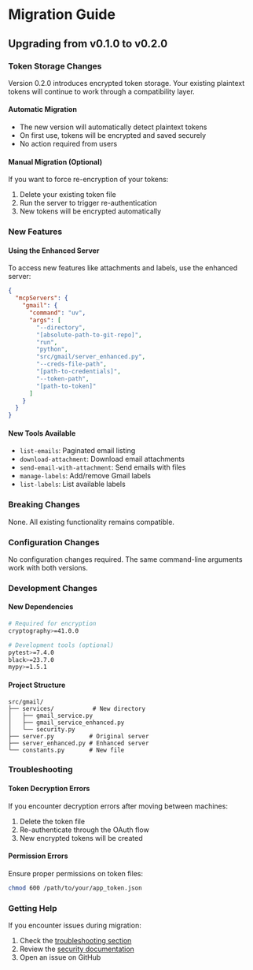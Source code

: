 # Migration Guide

## Upgrading from v0.1.0 to v0.2.0

### Token Storage Changes

Version 0.2.0 introduces encrypted token storage. Your existing plaintext tokens will continue to work through a compatibility layer.

#### Automatic Migration
- The new version will automatically detect plaintext tokens
- On first use, tokens will be encrypted and saved securely
- No action required from users

#### Manual Migration (Optional)
If you want to force re-encryption of your tokens:

1. Delete your existing token file
2. Run the server to trigger re-authentication
3. New tokens will be encrypted automatically

### New Features

#### Using the Enhanced Server
To access new features like attachments and labels, use the enhanced server:

```json
{
  "mcpServers": {
    "gmail": {
      "command": "uv",
      "args": [
        "--directory",
        "[absolute-path-to-git-repo]",
        "run",
        "python",
        "src/gmail/server_enhanced.py",
        "--creds-file-path",
        "[path-to-credentials]",
        "--token-path",
        "[path-to-token]"
      ]
    }
  }
}
```

#### New Tools Available
- `list-emails`: Paginated email listing
- `download-attachment`: Download email attachments
- `send-email-with-attachment`: Send emails with files
- `manage-labels`: Add/remove Gmail labels
- `list-labels`: List available labels

### Breaking Changes

None. All existing functionality remains compatible.

### Configuration Changes

No configuration changes required. The same command-line arguments work with both versions.

### Development Changes

#### New Dependencies
```bash
# Required for encryption
cryptography>=41.0.0

# Development tools (optional)
pytest>=7.4.0
black>=23.7.0
mypy>=1.5.1
```

#### Project Structure
```
src/gmail/
├── services/           # New directory
│   ├── gmail_service.py
│   ├── gmail_service_enhanced.py
│   └── security.py
├── server.py          # Original server
├── server_enhanced.py # Enhanced server
└── constants.py       # New file
```

### Troubleshooting

#### Token Decryption Errors
If you encounter decryption errors after moving between machines:

1. Delete the token file
2. Re-authenticate through the OAuth flow
3. New encrypted tokens will be created

#### Permission Errors
Ensure proper permissions on token files:
```bash
chmod 600 /path/to/your/app_token.json
```

### Getting Help

If you encounter issues during migration:

1. Check the [troubleshooting section](README.md#troubleshooting)
2. Review the [security documentation](SECURITY.md)
3. Open an issue on GitHub
